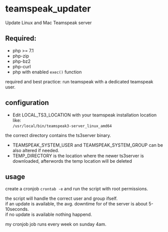 # teamspeak_updater
Update Linux and Mac Teamspeak server

## Required:
* php >= 7.1
* php-zip
* php-bz2
* php-curl
* php with enabled ``` exec() ``` function

required and best practice: run teamspeak with a dedicated teamspeak user.   

## configuration

* Edit LOCAL_TS3_LOCATION with your teamspeak installation location like:    
``` /usr/local/bin/teamspeak3-server_linux_amd64 ```

the correct directory contains the ts3server binary.
* TEAMSPEAK_SYSTEM_USER and TEAMSPEAK_SYSTEM_GROUP can be also altered if needed.
* TEMP_DIRECTORY is the location where the newer ts3server is downloaded, afterwords the temp location will be deleted 


## usage 

create a cronjob ``` crontab -e ``` and run the script with root permissions.

the script will handle the correct user and group ifself.   
if an update is available, the avg. downtime for of the server is about 5-10seconds.    
if no update is available nothing happend.     

my cronjob job runs every week on sunday 4am.

